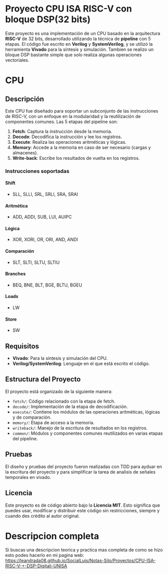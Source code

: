 
# Proyecto CPU ISA RISC-V  con bloque DSP(32 bits)

Este proyecto es una implementación de un CPU basado en la arquitectura **RISC-V** de 32 bits, desarrollado utilizando la técnica de **pipeline** con 5 etapas. El código fue escrito en **Verilog** y **SystemVerilog**, y se utilizó la herramienta **Vivado** para la síntesis y simulación.
Tambien se realizo un bloque DSP bastante simple que solo realiza algunas operaciones vectoriales.

# CPU
## Descripción

Este CPU fue diseñado para soportar un subconjunto de las instrucciones de RISC-V, con un enfoque en la modularidad y la reutilización de componentes comunes. Las 5 etapas del pipeline son:

1. **Fetch**: Captura la instrucción desde la memoria.
2. **Decode**: Decodifica la instrucción y lee los registros.
3. **Execute**: Realiza las operaciones aritméticas y lógicas.
4. **Memory**: Accede a la memoria en caso de ser necesario (cargas y almacenes).
5. **Write-back**: Escribe los resultados de vuelta en los registros.

### Instrucciones soportadas

#### Shift
- SLL, SLLI, SRL, SRLI, SRA, SRAI

#### Aritmética
- ADD, ADDI, SUB, LUI, AUIPC

#### Lógica
- XOR, XORI, OR, ORI, AND, ANDI

#### Comparación
- SLT, SLTI, SLTU, SLTIU

#### Branches
- BEQ, BNE, BLT, BGE, BLTU, BGEU

#### Loads
- LW

#### Store
- SW

## Requisitos

- **Vivado**: Para la síntesis y simulación del CPU.
- **Verilog/SystemVerilog**: Lenguaje en el que está escrito el código.

## Estructura del Proyecto

El proyecto está organizado de la siguiente manera:

- `fetch/`: Código relacionado con la etapa de fetch.
- `decode/`: Implementación de la etapa de decodificación.
- `execute/`: Contiene los módulos de las operaciones aritméticas, lógicas y de comparación.
- `memory/`: Etapa de acceso a la memoria.
- `writeback/`: Manejo de la escritura de resultados en los registros.
- `common/`: Módulos y componentes comunes reutilizados en varias etapas del pipeline.


## Pruebas

El diseño y pruebas del proyecto fueron realizadas con TDD para ayduar en la escritura del proyecto y para simplificar la tarea de analisis de señales temporales en vivado.



## Licencia

Este proyecto es de código abierto bajo la **Licencia MIT**. Esto significa que puedes usar, modificar y distribuir este código sin restricciones, siempre y cuando des crédito al autor original.

# Descripcion completa
Si buscas una descripcion teorica y practica mas completa de como se hizo esto podes hacerlo en mi pagina web: https://leandrada08.github.io/SocialLuis/Notas-Silo/Proyectos/CPU-ISA-RISC-V-+-DSP-Digitali-UNISA